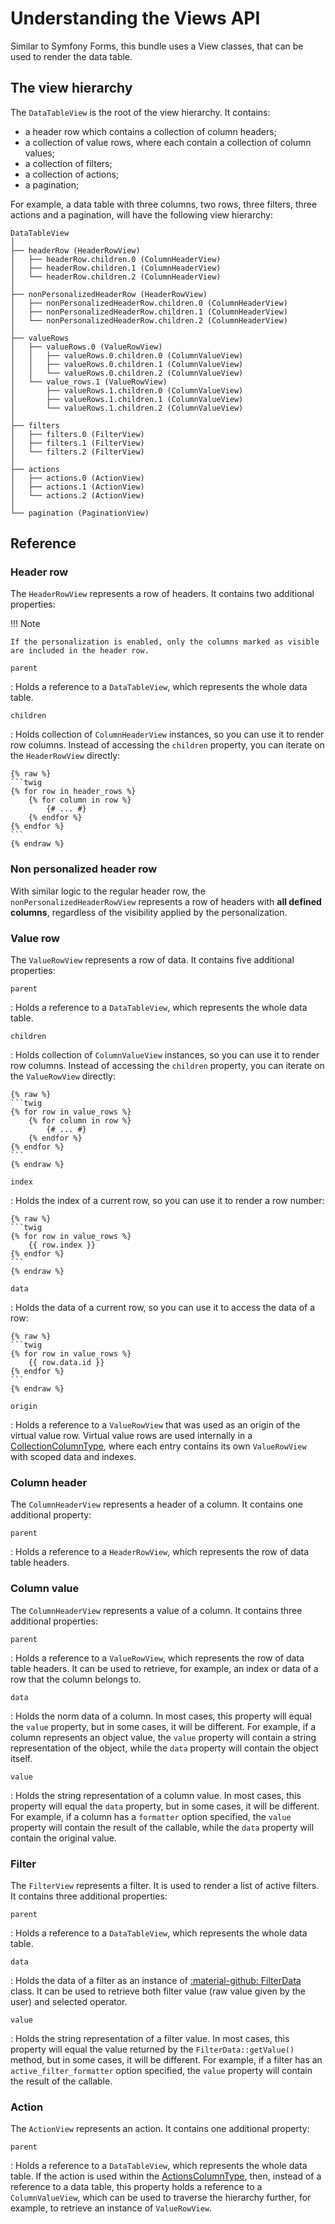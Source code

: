 # Understanding the Views API

Similar to Symfony Forms, this bundle uses a View classes, that can be used to render the data table.


## The view hierarchy

The `DataTableView` is the root of the view hierarchy. It contains:

- a header row which contains a collection of column headers;
- a collection of value rows, where each contain a collection of column values;
- a collection of filters;
- a collection of actions;
- a pagination;

For example, a data table with three columns, two rows, three filters, 
three actions and a pagination, will have the following view hierarchy:

```
DataTableView
│
├── headerRow (HeaderRowView)
│   ├── headerRow.children.0 (ColumnHeaderView)
│   ├── headerRow.children.1 (ColumnHeaderView)
│   └── headerRow.children.2 (ColumnHeaderView)
│
├── nonPersonalizedHeaderRow (HeaderRowView)
│   ├── nonPersonalizedHeaderRow.children.0 (ColumnHeaderView)
│   ├── nonPersonalizedHeaderRow.children.1 (ColumnHeaderView)
│   └── nonPersonalizedHeaderRow.children.2 (ColumnHeaderView)
│
├── valueRows
│   ├── valueRows.0 (ValueRowView)
│   │   ├── valueRows.0.children.0 (ColumnValueView)
│   │   ├── valueRows.0.children.1 (ColumnValueView)
│   │   └── valueRows.0.children.2 (ColumnValueView)
│   └── value_rows.1 (ValueRowView)
│       ├── valueRows.1.children.0 (ColumnValueView)
│       ├── valueRows.1.children.1 (ColumnValueView)
│       └── valueRows.1.children.2 (ColumnValueView)
│
├── filters
│   ├── filters.0 (FilterView)
│   ├── filters.1 (FilterView)
│   └── filters.2 (FilterView)
│
├── actions
│   ├── actions.0 (ActionView)
│   ├── actions.1 (ActionView)
│   └── actions.2 (ActionView)
│
└── pagination (PaginationView)
```


## Reference

### Header row

The `HeaderRowView` represents a row of headers. It contains two additional properties:

!!! Note

    If the personalization is enabled, only the columns marked as visible are included in the header row.

`parent`

:   Holds a reference to a `DataTableView`, which represents the whole data table.

`children`

:   Holds collection of `ColumnHeaderView` instances, so you can use it to render row columns.
    Instead of accessing the `children` property, you can iterate on the `HeaderRowView` directly:
    
    {% raw %}
    ```twig
    {% for row in header_rows %}
        {% for column in row %}
            {# ... #}
        {% endfor %}
    {% endfor %}
    ```
    {% endraw %}

### Non personalized header row

With similar logic to the regular header row, the `nonPersonalizedHeaderRowView` represents a row of headers
with **all defined columns**, regardless of the visibility applied by the personalization.

### Value row

The `ValueRowView` represents a row of data. It contains five additional properties:

`parent`

:   Holds a reference to a `DataTableView`, which represents the whole data table.

`children`

:   Holds collection of `ColumnValueView` instances, so you can use it to render row columns.
    Instead of accessing the `children` property, you can iterate on the `ValueRowView` directly:

    {% raw %}
    ```twig
    {% for row in value_rows %}
        {% for column in row %}
            {# ... #}
        {% endfor %}
    {% endfor %}
    ```
    {% endraw %}

`index`

:   Holds the index of a current row, so you can use it to render a row number:

    {% raw %}
    ```twig
    {% for row in value_rows %}
        {{ row.index }}
    {% endfor %}
    ```
    {% endraw %}

`data`

:   Holds the data of a current row, so you can use it to access the data of a row:

    {% raw %}
    ```twig
    {% for row in value_rows %}
        {{ row.data.id }}
    {% endfor %}
    ```
    {% endraw %}

`origin`

:   Holds a reference to a `ValueRowView` that was used as an origin of the virtual value row.
    Virtual value rows are used internally in a [CollectionColumnType](../reference/column-types/collection-column-type.md),
    where each entry contains its own `ValueRowView` with scoped data and indexes.


### Column header

The `ColumnHeaderView` represents a header of a column. It contains one additional property:

`parent`

:   Holds a reference to a `HeaderRowView`, which represents the row of data table headers.


### Column value

The `ColumnHeaderView` represents a value of a column. It contains three additional properties:

`parent`

:   Holds a reference to a `ValueRowView`, which represents the row of data table headers.
    It can be used to retrieve, for example, an index or data of a row that the column belongs to.

`data`

:   Holds the norm data of a column. In most cases, this property will equal the `value` property,
    but in some cases, it will be different. For example, if a column represents an object value,
    the `value` property will contain a string representation of the object, while the `data` property
    will contain the object itself.

`value`

:   Holds the string representation of a column value. In most cases, this property will equal the `data` property,
    but in some cases, it will be different. For example, if a column has a `formatter` option specified,
    the `value` property will contain the result of the callable, while the `data` property will contain
    the original value.


### Filter

The `FilterView` represents a filter. It is used to render a list of active filters. 
It contains three additional properties:

`parent`

:   Holds a reference to a `DataTableView`, which represents the whole data table.

`data`

:   Holds the data of a filter as an instance of [:material-github: FilterData](https://github.com/Kreyu/data-table-bundle/blob/main/src/Filter/FilterData.php) class. 
    It can be used to retrieve both filter value (raw value given by the user) and selected operator. 

`value`

:   Holds the string representation of a filter value. In most cases, this property will equal the value returned
    by the `FilterData::getValue()` method, but in some cases, it will be different. For example, if a filter 
    has an `active_filter_formatter` option specified, the `value` property will contain the result of the callable.


### Action

The `ActionView` represents an action. It contains one additional property:

`parent`

:   Holds a reference to a `DataTableView`, which represents the whole data table.
    If the action is used within the [ActionsColumnType](../reference/columns/types/actions.md), then, instead of a reference to a data table,
    this property holds a reference to a `ColumnValueView`, which can be used to traverse the hierarchy further, for example, to retrieve an instance of `ValueRowView`.